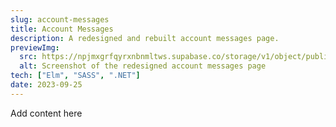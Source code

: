 ```yaml
---
slug: account-messages
title: Account Messages
description: A redesigned and rebuilt account messages page.
previewImg:
  src: https://npjmxgrfqyrxnbnmltws.supabase.co/storage/v1/object/public/images/work/Account_Messages.webp?t=2023-08-06T05%3A54%3A08.666Z
  alt: Screenshot of the redesigned account messages page
tech: ["Elm", "SASS", ".NET"]
date: 2023-09-25
---
```


Add content here
